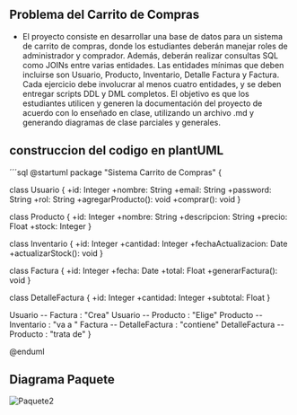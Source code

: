 ## Problema del Carrito de Compras

- El proyecto consiste en desarrollar una base de datos para un sistema de carrito de compras, donde los
estudiantes deberán manejar roles de administrador y comprador. Además, deberán realizar consultas SQL
como JOINs entre varias entidades. Las entidades mínimas que deben incluirse son Usuario, Producto,
Inventario, Detalle Factura y Factura. Cada ejercicio debe involucrar al menos cuatro entidades, y se deben
entregar scripts DDL y DML completos. El objetivo es que los estudiantes utilicen y generen la
documentación del proyecto de acuerdo con lo enseñado en clase, utilizando un archivo .md y generando
diagramas de clase parciales y generales.


## construccion del codigo en plantUML

´´´sql
@startuml
package "Sistema Carrito de Compras" {

  class Usuario {
    +id: Integer
    +nombre: String
    +email: String
    +password: String
    +rol: String
    +agregarProducto(): void
    +comprar(): void
  }

  class Producto {
    +id: Integer
    +nombre: String
    +descripcion: String
    +precio: Float
    +stock: Integer
  }

  class Inventario {
    +id: Integer
    +cantidad: Integer
    +fechaActualizacion: Date
    +actualizarStock(): void
  }

  class Factura {
    +id: Integer
    +fecha: Date
    +total: Float
    +generarFactura(): void
  }

  class DetalleFactura {
    +id: Integer
    +cantidad: Integer
    +subtotal: Float
  }

  Usuario  --  Factura : "Crea"
  Usuario  --  Producto : "Elige"
  Producto  --  Inventario : "va a "
  Factura  --  DetalleFactura : "contiene"
  DetalleFactura  --  Producto : "trata de"
}

@enduml

## Diagrama Paquete

![Paquete2](https://github.com/user-attachments/assets/4249b8b1-92d7-4f76-9143-0f6b357099b8)
